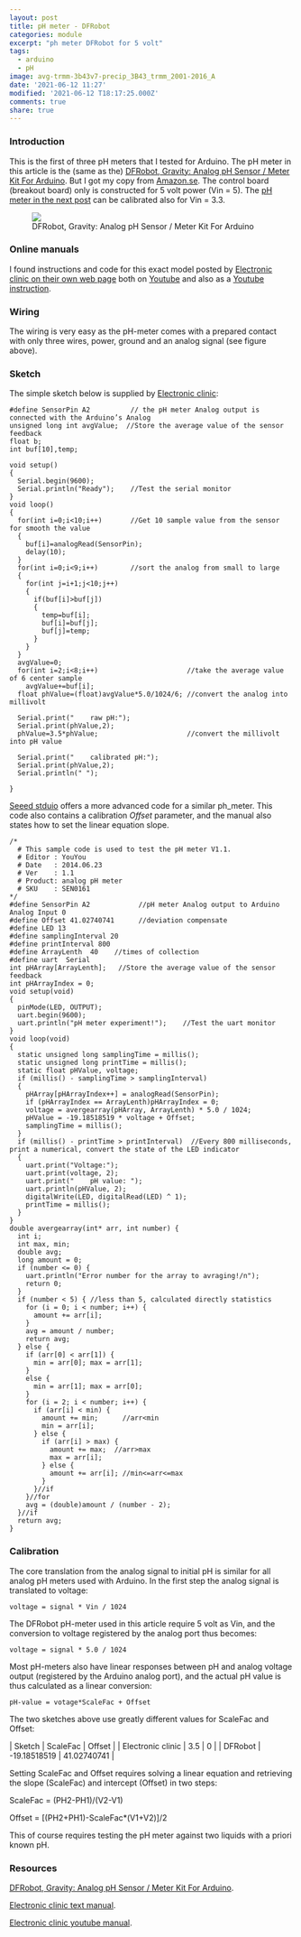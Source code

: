 ```yaml
---
layout: post
title: pH meter - DFRobot
categories: module
excerpt: "ph meter DFRobot for 5 volt"
tags:
  - arduino
  - pH
image: avg-trmm-3b43v7-precip_3B43_trmm_2001-2016_A
date: '2021-06-12 11:27'
modified: '2021-06-12 T18:17:25.000Z'
comments: true
share: true
---
```


### Introduction

This is the first of three pH meters that I tested for Arduino. The pH meter in this article is the (same as the) [DFRobot, Gravity: Analog pH Sensor / Meter Kit For Arduino](https://www.dfrobot.com/product-1025.html?tracking=5cfb9465c247d). But I got my copy from [Amazon.se](https://www.amazon.se/gp/product/B081QK9TX2/ref=ppx_od_dt_b_asin_title_s00?ie=UTF8&psc=1). The control board (breakout board) only is constructed for 5 volt power (Vin = 5). The [pH meter in the next post](module-ph-meter02) can be calibrated also for Vin = 3.3.

<figure>
<img src="../../images/phmeter_dfrobot_gravity.png">
<figcaption> DFRobot, Gravity: Analog pH Sensor / Meter Kit For Arduino </figcaption>
</figure>

### Online manuals

I found instructions and code for this exact model posted by [Electronic clinic on their own web page](https://www.electroniclinic.com/ph-sensor-arduino-how-do-ph-sensors-work-application-of-ph-meter-ph-sensor-calibration/) both on [Youtube](https://www.youtube.com/watch?v=dfoH5iPWkwo) and also as a [Youtube instruction](https://www.youtube.com/watch?v=dfoH5iPWkwo).

### Wiring

The wiring is very easy as the pH-meter comes with a prepared contact with only three wires, power, ground and an analog signal (see figure above).  

### Sketch

The simple sketch below is supplied by [Electronic clinic](https://www.electroniclinic.com/ph-sensor-arduino-how-do-ph-sensors-work-application-of-ph-meter-ph-sensor-calibration/):

```
#define SensorPin A2          // the pH meter Analog output is connected with the Arduino’s Analog
unsigned long int avgValue;  //Store the average value of the sensor feedback
float b;
int buf[10],temp;

void setup()
{
  Serial.begin(9600);  
  Serial.println("Ready");    //Test the serial monitor
}
void loop()
{
  for(int i=0;i<10;i++)       //Get 10 sample value from the sensor for smooth the value
  {
    buf[i]=analogRead(SensorPin);
    delay(10);
  }
  for(int i=0;i<9;i++)        //sort the analog from small to large
  {
    for(int j=i+1;j<10;j++)
    {
      if(buf[i]>buf[j])
      {
        temp=buf[i];
        buf[i]=buf[j];
        buf[j]=temp;
      }
    }
  }
  avgValue=0;
  for(int i=2;i<8;i++)                      //take the average value of 6 center sample
    avgValue+=buf[i];
  float phValue=(float)avgValue*5.0/1024/6; //convert the analog into millivolt

  Serial.print("    raw pH:");  
  Serial.print(phValue,2);
  phValue=3.5*phValue;                      //convert the millivolt into pH value

  Serial.print("    calibrated pH:");  
  Serial.print(phValue,2);
  Serial.println(" ");

}
```

[Seeed stduio](https://wiki.seeedstudio.com/Grove-PH-Sensor-kit/) offers a more advanced code for a similar ph_meter. This code also contains a calibration _Offset_ parameter, and the manual also states how to set the linear equation slope.

```
/*
  # This sample code is used to test the pH meter V1.1.
  # Editor : YouYou
  # Date   : 2014.06.23
  # Ver    : 1.1
  # Product: analog pH meter
  # SKU    : SEN0161
*/
#define SensorPin A2            //pH meter Analog output to Arduino Analog Input 0
#define Offset 41.02740741      //deviation compensate
#define LED 13
#define samplingInterval 20
#define printInterval 800
#define ArrayLenth  40    //times of collection
#define uart  Serial
int pHArray[ArrayLenth];   //Store the average value of the sensor feedback
int pHArrayIndex = 0;
void setup(void)
{
  pinMode(LED, OUTPUT);
  uart.begin(9600);
  uart.println("pH meter experiment!");    //Test the uart monitor
}
void loop(void)
{
  static unsigned long samplingTime = millis();
  static unsigned long printTime = millis();
  static float pHValue, voltage;
  if (millis() - samplingTime > samplingInterval)
  {
    pHArray[pHArrayIndex++] = analogRead(SensorPin);
    if (pHArrayIndex == ArrayLenth)pHArrayIndex = 0;
    voltage = avergearray(pHArray, ArrayLenth) * 5.0 / 1024;
    pHValue = -19.18518519 * voltage + Offset;
    samplingTime = millis();
  }
  if (millis() - printTime > printInterval)  //Every 800 milliseconds, print a numerical, convert the state of the LED indicator
  {
    uart.print("Voltage:");
    uart.print(voltage, 2);
    uart.print("    pH value: ");
    uart.println(pHValue, 2);
    digitalWrite(LED, digitalRead(LED) ^ 1);
    printTime = millis();
  }
}
double avergearray(int* arr, int number) {
  int i;
  int max, min;
  double avg;
  long amount = 0;
  if (number <= 0) {
    uart.println("Error number for the array to avraging!/n");
    return 0;
  }
  if (number < 5) { //less than 5, calculated directly statistics
    for (i = 0; i < number; i++) {
      amount += arr[i];
    }
    avg = amount / number;
    return avg;
  } else {
    if (arr[0] < arr[1]) {
      min = arr[0]; max = arr[1];
    }
    else {
      min = arr[1]; max = arr[0];
    }
    for (i = 2; i < number; i++) {
      if (arr[i] < min) {
        amount += min;      //arr<min
        min = arr[i];
      } else {
        if (arr[i] > max) {
          amount += max;  //arr>max
          max = arr[i];
        } else {
          amount += arr[i]; //min<=arr<=max
        }
      }//if
    }//for
    avg = (double)amount / (number - 2);
  }//if
  return avg;
}
```

### Calibration

The core translation from the analog signal to initial pH is similar for all analog pH meters used with Arduino. In the first step the analog signal is translated to voltage:

```
voltage = signal * Vin / 1024
```

The DFRobot pH-meter used in this article require 5 volt as Vin, and the conversion to voltage registered by the analog port thus becomes:

```
voltage = signal * 5.0 / 1024
```
Most pH-meters also have linear responses between pH and analog voltage output (registered by the Arduino analog port), and the actual pH value is thus calculated as a linear conversion:

```
pH-value = votage*ScaleFac + Offset
```

The two sketches above use greatly different values for ScaleFac and Offset:

| Sketch | ScaleFac | Offset |
| Electronic clinic  | 3.5  | 0 |
| DFRobot | -19.18518519 | 41.02740741 |

Setting ScaleFac and Offset requires solving a linear equation and retrieving the slope (ScaleFac) and intercept (Offset) in two steps:

ScaleFac = (PH2-PH1)/(V2-V1)

Offset = [(PH2+PH1)-ScaleFac*(V1+V2)]/2

This of course requires testing the pH meter against two liquids with a priori known pH.

### Resources

[DFRobot, Gravity: Analog pH Sensor / Meter Kit For Arduino](https://www.dfrobot.com/product-1025.html?tracking=5cfb9465c247d).

[Electronic clinic text manual](https://www.electroniclinic.com/ph-sensor-arduino-how-do-ph-sensors-work-application-of-ph-meter-ph-sensor-calibration/).

[Electronic clinic youtube manual](https://www.youtube.com/watch?v=dfoH5iPWkwo).
